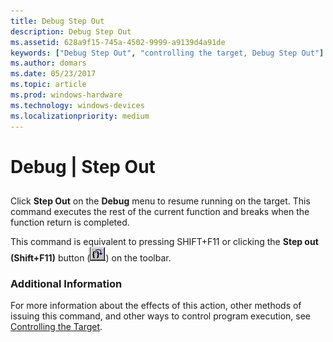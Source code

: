 ```yaml
---
title: Debug Step Out
description: Debug Step Out
ms.assetid: 628a9f15-745a-4502-9999-a9139d4a91de
keywords: ["Debug Step Out", "controlling the target, Debug Step Out"]
ms.author: domars
ms.date: 05/23/2017
ms.topic: article
ms.prod: windows-hardware
ms.technology: windows-devices
ms.localizationpriority: medium
---
```


# Debug | Step Out


## <span id="ddk_debug_step_out_dbg"></span><span id="DDK_DEBUG_STEP_OUT_DBG"></span>


Click **Step Out** on the **Debug** menu to resume running on the target. This command executes the rest of the current function and breaks when the function return is completed.

This command is equivalent to pressing SHIFT+F11 or clicking the **Step out (Shift+F11)** button (![screen shot of the step out button](images/tbout.png)) on the toolbar.

### <span id="additional_information"></span><span id="ADDITIONAL_INFORMATION"></span>Additional Information

For more information about the effects of this action, other methods of issuing this command, and other ways to control program execution, see [Controlling the Target](controlling-the-target.md).

 

 





